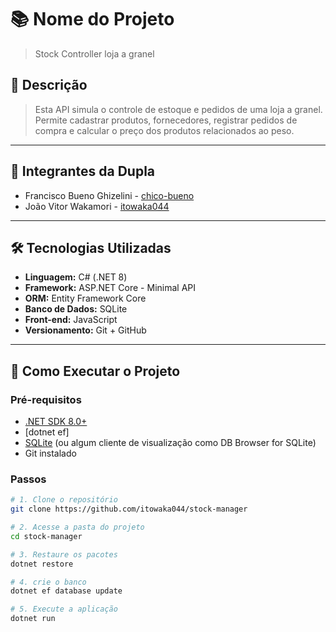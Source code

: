 # 📚 Nome do Projeto

> Stock Controller loja a granel

## 🧾 Descrição

> Esta API simula o controle de estoque e pedidos de uma loja a granel. Permite cadastrar produtos, fornecedores, registrar pedidos de compra e calcular o preço dos produtos relacionados ao peso.

---

## 👥 Integrantes da Dupla

- Francisco Bueno Ghizelini - [chico-bueno](https://github.com/chico-bueno)
- João Vitor Wakamori - [itowaka044](https://github.com/itowaka044)

---

## 🛠️ Tecnologias Utilizadas

- **Linguagem:** C# (.NET 8)
- **Framework:** ASP.NET Core - Minimal API
- **ORM:** Entity Framework Core
- **Banco de Dados:** SQLite
- **Front-end:** JavaScript
- **Versionamento:** Git + GitHub

---

## 🚀 Como Executar o Projeto

### Pré-requisitos

- [.NET SDK 8.0+](https://dotnet.microsoft.com/en-us/download)
- [dotnet ef]
- [SQLite](https://www.sqlite.org/download.html) (ou algum cliente de visualização como DB Browser for SQLite)
- Git instalado

### Passos

```bash
# 1. Clone o repositório
git clone https://github.com/itowaka044/stock-manager

# 2. Acesse a pasta do projeto
cd stock-manager

# 3. Restaure os pacotes
dotnet restore

# 4. crie o banco
dotnet ef database update

# 5. Execute a aplicação
dotnet run